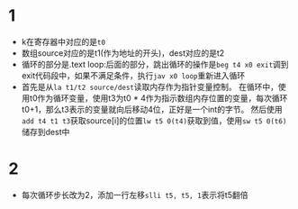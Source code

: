 # 1

- k在寄存器中对应的是`t0`
- 数组source对应的是t1(作为地址的开头)，dest对应的是t2
- 循环的部分是.text loop:后面的部分，跳出循环的操作是`beg t4 x0 exit`调到exit代码段中，如果不满足条件，执行`jav x0 loop`重新进入循环
- 首先是从`la t1/t2 source/dest`读取内存作为指针变量控制。
  在循环中，使用t0作为循环变量，使用t3为t0 \* 4作为指示数组内存位置的变量，每次循环t0+1，那么t3表示的变量就向后移动4位，正好是一个int的字节。
  然后使用`add t4 t1 t3`获取source[i]的位置`lw t5 0(t4)`获取到值，使用`sw t5 0(t6)`储存到dest中

# 2

- 每次循环步长改为2，添加一行左移`slli t5, t5, 1`表示将t5翻倍

